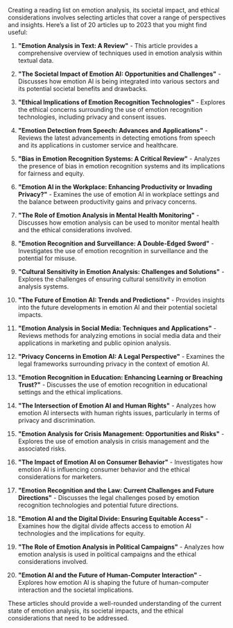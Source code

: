 Creating a reading list on emotion analysis, its societal impact, and ethical considerations involves selecting articles that cover a range of perspectives and insights. Here’s a list of 20 articles up to 2023 that you might find useful:

1. **"Emotion Analysis in Text: A Review"** - This article provides a comprehensive overview of techniques used in emotion analysis within textual data.

2. **"The Societal Impact of Emotion AI: Opportunities and Challenges"** - Discusses how emotion AI is being integrated into various sectors and its potential societal benefits and drawbacks.

3. **"Ethical Implications of Emotion Recognition Technologies"** - Explores the ethical concerns surrounding the use of emotion recognition technologies, including privacy and consent issues.

4. **"Emotion Detection from Speech: Advances and Applications"** - Reviews the latest advancements in detecting emotions from speech and its applications in customer service and healthcare.

5. **"Bias in Emotion Recognition Systems: A Critical Review"** - Analyzes the presence of bias in emotion recognition systems and its implications for fairness and equity.

6. **"Emotion AI in the Workplace: Enhancing Productivity or Invading Privacy?"** - Examines the use of emotion AI in workplace settings and the balance between productivity gains and privacy concerns.

7. **"The Role of Emotion Analysis in Mental Health Monitoring"** - Discusses how emotion analysis can be used to monitor mental health and the ethical considerations involved.

8. **"Emotion Recognition and Surveillance: A Double-Edged Sword"** - Investigates the use of emotion recognition in surveillance and the potential for misuse.

9. **"Cultural Sensitivity in Emotion Analysis: Challenges and Solutions"** - Explores the challenges of ensuring cultural sensitivity in emotion analysis systems.

10. **"The Future of Emotion AI: Trends and Predictions"** - Provides insights into the future developments in emotion AI and their potential societal impacts.

11. **"Emotion Analysis in Social Media: Techniques and Applications"** - Reviews methods for analyzing emotions in social media data and their applications in marketing and public opinion analysis.

12. **"Privacy Concerns in Emotion AI: A Legal Perspective"** - Examines the legal frameworks surrounding privacy in the context of emotion AI.

13. **"Emotion Recognition in Education: Enhancing Learning or Breaching Trust?"** - Discusses the use of emotion recognition in educational settings and the ethical implications.

14. **"The Intersection of Emotion AI and Human Rights"** - Analyzes how emotion AI intersects with human rights issues, particularly in terms of privacy and discrimination.

15. **"Emotion Analysis for Crisis Management: Opportunities and Risks"** - Explores the use of emotion analysis in crisis management and the associated risks.

16. **"The Impact of Emotion AI on Consumer Behavior"** - Investigates how emotion AI is influencing consumer behavior and the ethical considerations for marketers.

17. **"Emotion Recognition and the Law: Current Challenges and Future Directions"** - Discusses the legal challenges posed by emotion recognition technologies and potential future directions.

18. **"Emotion AI and the Digital Divide: Ensuring Equitable Access"** - Examines how the digital divide affects access to emotion AI technologies and the implications for equity.

19. **"The Role of Emotion Analysis in Political Campaigns"** - Analyzes how emotion analysis is used in political campaigns and the ethical considerations involved.

20. **"Emotion AI and the Future of Human-Computer Interaction"** - Explores how emotion AI is shaping the future of human-computer interaction and the societal implications.

These articles should provide a well-rounded understanding of the current state of emotion analysis, its societal impacts, and the ethical considerations that need to be addressed.